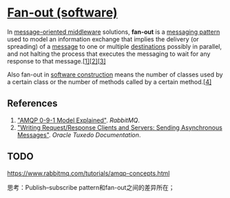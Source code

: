 # [Fan-out (software)](https://en.wikipedia.org/wiki/Fan-out_(software))

In [message-oriented middleware](https://en.wikipedia.org/wiki/Message-oriented_middleware) solutions, **fan-out** is a [messaging pattern](https://en.wikipedia.org/wiki/Messaging_pattern) used to model an information exchange that implies the delivery (or spreading) of a [message](https://en.wikipedia.org/wiki/Message) to one or multiple [destinations](https://en.wikipedia.org/wiki/Message_queue) possibly in parallel, and not halting the process that executes the messaging to wait for any response to that message.[[1\]](https://en.wikipedia.org/wiki/Fan-out_(software)#cite_note-1)[[2\]](https://en.wikipedia.org/wiki/Fan-out_(software)#cite_note-2)[[3\]](https://en.wikipedia.org/wiki/Fan-out_(software)#cite_note-3)

Also fan-out in [software construction](https://en.wikipedia.org/wiki/Software_construction) means the number of classes used by a certain class or the number of methods called by a certain method.[[4\]](https://en.wikipedia.org/wiki/Fan-out_(software)#cite_note-4)

## References

1.  ["AMQP 0-9-1 Model Explained"](https://www.rabbitmq.com/tutorials/amqp-concepts.html). *RabbitMQ*.
2. ["Writing Request/Response Clients and Servers: Sending Asynchronous Messages"](https://docs.oracle.com/cd/E13161_01/tuxedo/docs10gr3/pgc/pgreq.html#wp1055477). *Oracle Tuxedo Documentation*.





## TODO

https://www.rabbitmq.com/tutorials/amqp-concepts.html

思考：Publish–subscribe pattern和fan-out之间的差异所在；

